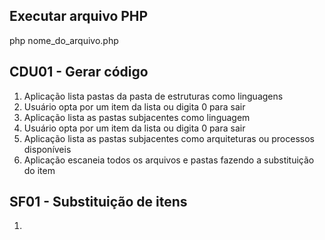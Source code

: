 ## Executar arquivo PHP
php nome_do_arquivo.php


## CDU01 - Gerar código
1. Aplicação lista pastas da pasta de estruturas como linguagens
2. Usuário opta por um item da lista ou digita 0 para sair
3. Aplicação lista as pastas subjacentes como linguagem 
4. Usuário opta por um item da lista ou digita 0 para sair
5. Aplicação lista as pastas subjacentes como arquiteturas ou processos disponíveis 
6. Aplicação escaneia todos os arquivos e pastas fazendo a substituição do item


## SF01 - Substituição de itens 
1. 